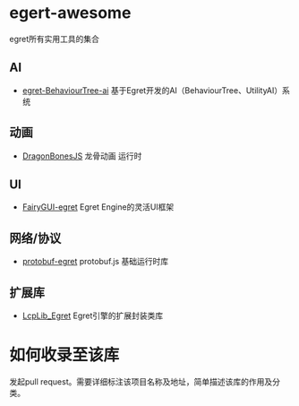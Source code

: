 # egert-awesome
egret所有实用工具的集合

## AI

- [egret-BehaviourTree-ai](https://github.com/esengine/egret-BehaviourTree-ai)
基于Egret开发的AI（BehaviourTree、UtilityAI）系统


## 动画

- [DragonBonesJS](https://github.com/DragonBones/DragonBonesJS)
龙骨动画 运行时

## UI

- [FairyGUI-egret](https://github.com/fairygui/FairyGUI-egret)
Egret Engine的灵活UI框架

## 网络/协议

- [protobuf-egret](https://github.com/WanderWang/protobuf-egret)
protobuf.js 基础运行时库

## 扩展库

- [LcpLib_Egret](https://github.com/d8q8/LcpLib_Egret)
Egret引擎的扩展封装类库 


# 如何收录至该库

发起pull request。需要详细标注该项目名称及地址，简单描述该库的作用及分类。
